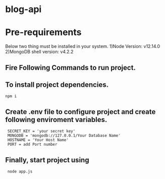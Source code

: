 # blog-api

# Pre-requirements
Below two thing must be installed in your system.
1)Node Version: v12.14.0  
2)MongoDB shell version: v4.2.2  

## Fire Following Commands to run project.

## To install project dependencies.

```node
npm i
```
## Create .env file to configure project and create following enviroment variables.  

```node
 SECRET_KEY = 'your secret key'
 MONGODB = 'mongodb://127.0.0.1/Your Database Name'  
 HOSTNAME = 'Your Host Name'  
 PORT = add Port number  
```

## Finally, start project using  

```node 
 node app.js
```

